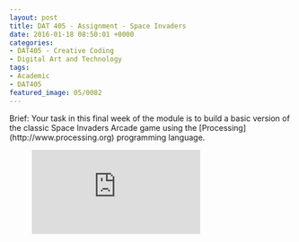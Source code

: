 ```yaml
---
layout: post
title: DAT 405 - Assignment - Space Invaders
date: 2016-01-18 08:50:01 +0000
categories:
- DAT405 - Creative Coding
- Digital Art and Technology
tags:
- Academic
- DAT405
featured_image: 05/0082
---
```

<p class="brief">Brief: Your task in this final week of the module is to build a basic version of the classic Space Invaders Arcade game using the [Processing](http://www.processing.org) programming language.</p>

<figure>
<div class="embed-container">
<iframe src="https://www.youtube.com/embed/ezi0W77O43A" frameborder="0" allow="accelerometer; autoplay; clipboard-write; encrypted-media; gyroscope; picture-in-picture" allowfullscreen></iframe>
</div>
</figure>
